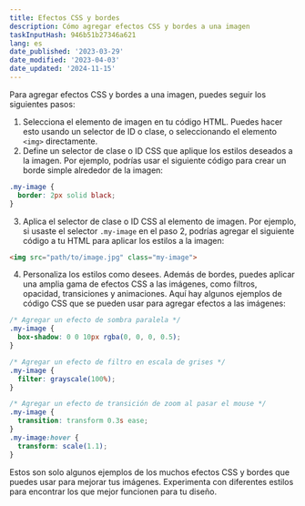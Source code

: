 ```yaml
---
title: Efectos CSS y bordes
description: Cómo agregar efectos CSS y bordes a una imagen
taskInputHash: 946b51b27346a621
lang: es
date_published: '2023-03-29'
date_modified: '2023-04-03'
date_updated: '2024-11-15'
---
```

Para agregar efectos CSS y bordes a una imagen, puedes seguir los siguientes pasos: 
1. Selecciona el elemento de imagen en tu código HTML. Puedes hacer esto usando un selector de ID o clase, o seleccionando el elemento `<img>` directamente. 
2. Define un selector de clase o ID CSS que aplique los estilos deseados a la imagen. Por ejemplo, podrías usar el siguiente código para crear un borde simple alrededor de la imagen:

```css
.my-image {
  border: 2px solid black;
}
```

 
3. Aplica el selector de clase o ID CSS al elemento de imagen. Por ejemplo, si usaste el selector `.my-image` en el paso 2, podrías agregar el siguiente código a tu HTML para aplicar los estilos a la imagen:

```html
<img src="path/to/image.jpg" class="my-image">
```


4. Personaliza los estilos como desees. Además de bordes, puedes aplicar una amplia gama de efectos CSS a las imágenes, como filtros, opacidad, transiciones y animaciones. Aquí hay algunos ejemplos de código CSS que se pueden usar para agregar efectos a las imágenes:

```css
/* Agregar un efecto de sombra paralela */
.my-image {
  box-shadow: 0 0 10px rgba(0, 0, 0, 0.5);
}

/* Agregar un efecto de filtro en escala de grises */
.my-image {
  filter: grayscale(100%);
}

/* Agregar un efecto de transición de zoom al pasar el mouse */
.my-image {
  transition: transform 0.3s ease;
}
.my-image:hover {
  transform: scale(1.1);
}
```



Estos son solo algunos ejemplos de los muchos efectos CSS y bordes que puedes usar para mejorar tus imágenes. Experimenta con diferentes estilos para encontrar los que mejor funcionen para tu diseño.
